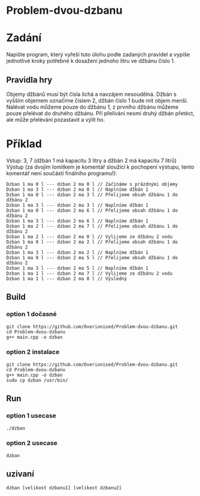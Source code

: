 # Problem-dvou-dzbanu

# Zadání
Napište program, který vyřeší tuto úlohu podle zadaných pravidel a vypíše jednotlivé kroky potřebné
k dosažení jednoho litru ve džbánu číslo 1.
## Pravidla hry
Objemy džbánů musí být čísla lichá a navzájem nesoudělná.
Džbán s vyšším objemem označíme číslem 2, džbán číslo 1 bude mít objem menší.
Nalévat vodu můžeme pouze do džbánu 1, z prvního džbánu můžeme pouze přelévat  do druhého džbánu. Při přelívání nesmí druhý džbán přetéct, ale může přelévání pozastavit a výlít ho.

# Příklad
Vstup: 3, 7 (džbán 1 má kapacitu 3 litry a džbán 2 má kapacitu 7 litrů)
Výstup (za dvojím lomítkem je komentář sloužící k pochopení výstupu, tento komentář není součástí
finálního programu!):

~~~
Dzban 1 ma 0 l --- dzban 2 ma 0 l // Začínáme s prázdnými objemy
Dzban 1 ma 3 l --- dzban 2 ma 0 l // Naplníme džbán 1
Dzban 1 ma 0 l --- dzban 2 ma 3 l // Přelijeme obsah džbánu 1 do džbánu 2
Dzban 1 ma 3 l --- dzban 2 ma 3 l // Naplníme džbán 1
Dzban 1 ma 0 l --- dzban 2 ma 6 l // Přelijeme obsah džbánu 1 do džbánu 2
Dzban 1 ma 3 l --- dzban 2 ma 6 l // Naplníme džbán 1
Dzban 1 ma 2 l --- dzban 2 ma 7 l // Přelijeme obsah džbánu 1 do džbánu 2
Dzban 1 ma 2 l --- dzban 2 ma 0 l // Vylijeme ze džbánu 2 vodu
Dzban 1 ma 0 l --- dzban 2 ma 2 l // Přelijeme obsah džbánu 1 do džbánu 2
Dzban 1 ma 3 l --- dzban 2 ma 2 l // Naplníme džbán 1
Dzban 1 ma 0 l --- dzban 2 ma 5 l // Přelijeme obsah džbánu 1 do džbánu 2
Dzban 1 ma 3 l --- dzban 2 ma 5 l // Naplníme džbán 1
Dzban 1 ma 1 l --- dzban 2 ma 7 l // Vylijeme ze džbánu 2 vodu
Dzban 1 ma 1 l --- dzban 2 ma 0 l // Výsledný
~~~

## Build

### option 1 dočasné
~~~ shell
git clone https://github.com/Overionised/Problem-dvou-dzbanu.git
cd Problem-dvou-dzbanu
g++ main.cpp -o dzban
~~~

### option 2 instalace
~~~ shell
git clone https://github.com/Overionised/Problem-dvou-dzbanu.git
cd Problem-dvou-dzbanu
g++ main.cpp -o dzban
sudo cp dzban /usr/bin/
~~~
## Run
### option 1 usecase
~~~ shell
./dzban
~~~

### option 2 usecase
~~~ shell
dzban
~~~

## uzivaní
~~~ shell
dzban [velikost dzbanu1] [velikost dzbanu2]
~~~

